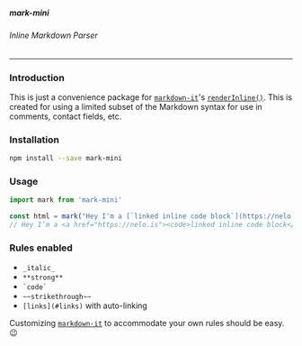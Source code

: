 ##### mark-mini
###### Inline Markdown Parser
---

### Introduction
This is just a convenience package for [`markdown-it`][markdownIt]'s [`renderInline()`][renderInline].
This is created for using a limited subset of the Markdown syntax for use in comments,
contact fields, etc.

### Installation
```bash
npm install --save mark-mini
```

### Usage
```js
import mark from 'mark-mini'

const html = mark("Hey I'm a [`linked inline code block`](https://nelo.is)!")
// Hey I’m a <a href="https://nelo.is"><code>linked inline code block</code></a>!
```

### Rules enabled
 - `_italic_`
 - `**strong**`
 - ``` `code` ```
 - `~~strikethrough~~`
 - `[links](#links)` with auto-linking

Customizing [`markdown-it`][markdownIt] to accommodate your own rules should be easy. 😉

[markdownIt]: https://github.com/markdown-it/markdown-it
[renderInline]: https://markdown-it.github.io/markdown-it/#MarkdownIt.renderInline
